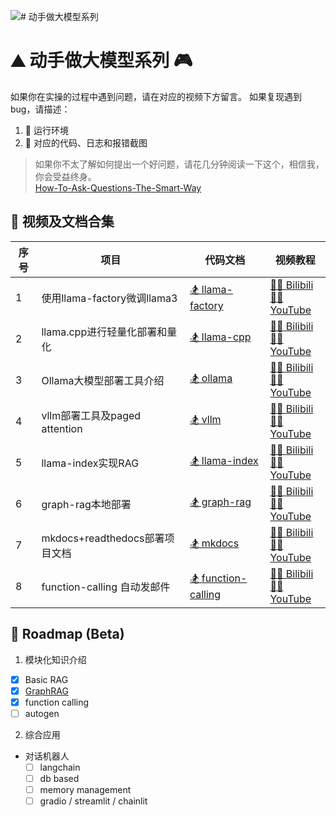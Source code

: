 ![# 动手做大模型系列](assets/logo.png)
# ⛰️ 动手做大模型系列 🎮

如果你在实操的过程中遇到问题，请在对应的视频下方留言。
如果复现遇到bug，请描述：
1. 🎯 运行环境
2. 🧩 对应的代码、日志和报错截图

> 如果你不太了解如何提出一个好问题，请花几分钟阅读一下这个，相信我，你会受益终身。  
> [How-To-Ask-Questions-The-Smart-Way](https://github.com/ryanhanwu/How-To-Ask-Questions-The-Smart-Way/blob/main/README-zh_CN.md)

## 🎨 视频及文档合集

| 序号 | 项目                           | 代码文档                        | 视频教程                                                    |
|------|--------------------------------|---------------------------------|-------------------------------------------------------------|
| 1    | 使用llama-factory微调llama3    | [🏂 llama-factory](llama-factory/README.md) | [🤾‍♀️ Bilibili](https://www.bilibili.com/video/BV1uw4m1S7Cd) <br> [🏊‍♀️ YouTube](https://youtu.be/Hpc4QQQuLWM) |
| 2    | llama.cpp进行轻量化部署和量化    | [🏂 llama-cpp](llama-cpp/README.md) | [🤾‍♀️ Bilibili](https://www.bilibili.com/video/BV1et421N7TK) <br> [🏊‍♀️ YouTube](https://youtu.be/2MYsfe0pc9A) |
| 3    | Ollama大模型部署工具介绍         | [🏂 ollama](ollama/README.md)  | [🤾‍♀️ Bilibili](https://www.bilibili.com/video/BV1Gs421u7a5/) <br> [🏊‍♀️ YouTube](https://youtu.be/yQ1q8YWacyE) |
| 4    | vllm部署工具及paged attention   | [🏂 vllm](vllm/README.md)  | [🤾‍♀️ Bilibili](https://www.bilibili.com/video/BV1R1421r7tk) <br> [🏊‍♀️ YouTube](https://youtu.be/cQWzKX9gM9Q) |
| 5    | llama-index实现RAG             | [🏂 llama-index](llama-index/README.md)  | [🤾‍♀️ Bilibili](https://www.bilibili.com/video/BV1jE421A77u) <br> [🏊‍♀️ YouTube](https://youtu.be/Q6vUx94HCDc) |
| 6    | graph-rag本地部署              | [🏂 graph-rag](graph-rag/README.md)  | [🤾‍♀️ Bilibili](https://www.bilibili.com/video/BV1rE421w7t3) <br> [🏊‍♀️ YouTube](https://youtu.be/tFLJUXsKGsc) |
| 7    | mkdocs+readthedocs部署项目文档  | [🏂 mkdocs](mkdocs/README.md)  | [🤾‍♀️ Bilibili](https://www.bilibili.com/video/BV19f421v7P9) <br> [🏊‍♀️ YouTube](https://youtu.be/FRyvV-hj65M) |
| 8    | function-calling 自动发邮件    | [🏂 function-calling](function-calling/README.md)  | [🤾‍♀️ Bilibili](https://www.bilibili.com/video/BV1eH4y1c7KQ/) <br> [🏊‍♀️ YouTube](https://youtu.be/dPKPQ2DA88k) |


## 🛒 Roadmap (Beta)

1. 模块化知识介绍
- [x] Basic RAG
- [x] [GraphRAG](https://github.com/microsoft/graphrag)
- [x] function calling
- [ ] autogen

2. 综合应用
- 对话机器人
  - [ ] langchain
  - [ ] db based
  - [ ] memory management
  - [ ] gradio / streamlit / chainlit
